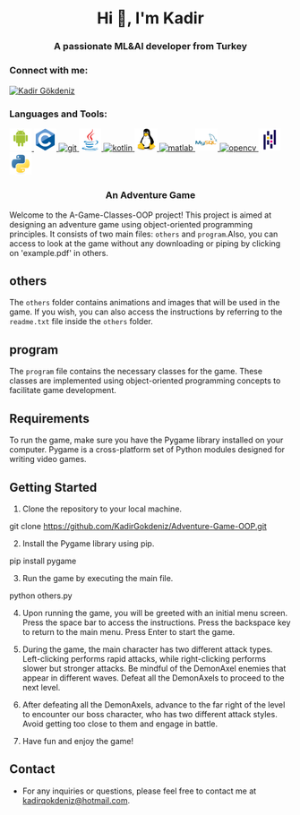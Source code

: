 <h1 align="center">Hi 👋, I'm Kadir</h1>
<h3 align="center">A passionate ML&AI developer from Turkey</h3>

<h3 align="left">Connect with me:</h3>
<p align="left">
<a href="https://linkedin.com/in/Kadir Gökdeniz" target="blank"><img align="center" src="https://raw.githubusercontent.com/rahuldkjain/github-profile-readme-generator/master/src/images/icons/Social/linked-in-alt.svg" alt="Kadir Gökdeniz" height="30" width="40" /></a>
</p>

<h3 align="left">Languages and Tools:</h3>
<p align="left"> <a href="https://developer.android.com" target="_blank" rel="noreferrer"> <img src="https://raw.githubusercontent.com/devicons/devicon/master/icons/android/android-original-wordmark.svg" alt="android" width="40" height="40"/> </a> <a href="https://www.cprogramming.com/" target="_blank" rel="noreferrer"> <img src="https://raw.githubusercontent.com/devicons/devicon/master/icons/c/c-original.svg" alt="c" width="40" height="40"/> </a> <a href="https://git-scm.com/" target="_blank" rel="noreferrer"> <img src="https://www.vectorlogo.zone/logos/git-scm/git-scm-icon.svg" alt="git" width="40" height="40"/> </a> <a href="https://www.java.com" target="_blank" rel="noreferrer"> <img src="https://raw.githubusercontent.com/devicons/devicon/master/icons/java/java-original.svg" alt="java" width="40" height="40"/> </a> <a href="https://kotlinlang.org" target="_blank" rel="noreferrer"> <img src="https://www.vectorlogo.zone/logos/kotlinlang/kotlinlang-icon.svg" alt="kotlin" width="40" height="40"/> </a> <a href="https://www.linux.org/" target="_blank" rel="noreferrer"> <img src="https://raw.githubusercontent.com/devicons/devicon/master/icons/linux/linux-original.svg" alt="linux" width="40" height="40"/> </a> <a href="https://www.mathworks.com/" target="_blank" rel="noreferrer"> <img src="https://upload.wikimedia.org/wikipedia/commons/2/21/Matlab_Logo.png" alt="matlab" width="40" height="40"/> </a> <a href="https://www.mysql.com/" target="_blank" rel="noreferrer"> <img src="https://raw.githubusercontent.com/devicons/devicon/master/icons/mysql/mysql-original-wordmark.svg" alt="mysql" width="40" height="40"/> </a> <a href="https://opencv.org/" target="_blank" rel="noreferrer"> <img src="https://www.vectorlogo.zone/logos/opencv/opencv-icon.svg" alt="opencv" width="40" height="40"/> </a> <a href="https://pandas.pydata.org/" target="_blank" rel="noreferrer"> <img src="https://raw.githubusercontent.com/devicons/devicon/2ae2a900d2f041da66e950e4d48052658d850630/icons/pandas/pandas-original.svg" alt="pandas" width="40" height="40"/> </a> <a href="https://www.python.org" target="_blank" rel="noreferrer"> <img src="https://raw.githubusercontent.com/devicons/devicon/master/icons/python/python-original.svg" alt="python" width="40" height="40"/> </a> </p>

<h3 align="center">An Adventure Game</h3>

Welcome to the A-Game-Classes-OOP project! This project is aimed at designing an adventure game using object-oriented programming principles. It consists of two main files: `others` and `program`.Also, you can access to look at the game without any downloading or piping by clicking on 'example.pdf' in others.

## others

The `others` folder contains animations and images that will be used in the game. If you wish, you can also access the instructions by referring to the `readme.txt` file inside the `others` folder.

## program

The `program` file contains the necessary classes for the game. These classes are implemented using object-oriented programming concepts to facilitate game development.

## Requirements

To run the game, make sure you have the Pygame library installed on your computer. Pygame is a cross-platform set of Python modules designed for writing video games.

## Getting Started

1. Clone the repository to your local machine.

git clone https://github.com/KadirGokdeniz/Adventure-Game-OOP.git

2. Install the Pygame library using pip.

pip install pygame

3. Run the game by executing the main file.

python others.py


4. Upon running the game, you will be greeted with an initial menu screen. Press the space bar to access the instructions. Press the backspace key to return to the main menu. Press Enter to start the game.

5. During the game, the main character has two different attack types. Left-clicking performs rapid attacks, while right-clicking performs slower but stronger attacks. Be mindful of the DemonAxel enemies that appear in different waves. Defeat all the DemonAxels to proceed to the next level.

6. After defeating all the DemonAxels, advance to the far right of the level to encounter our boss character, who has two different attack styles. Avoid getting too close to them and engage in battle. 

7. Have fun and enjoy the game!

## Contact
- For any inquiries or questions, please feel free to contact me at kadirqokdeniz@hotmail.com.

